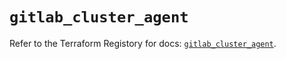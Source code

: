 # `gitlab_cluster_agent`

Refer to the Terraform Registory for docs: [`gitlab_cluster_agent`](https://registry.terraform.io/providers/gitlabhq/gitlab/15.11.0/docs/resources/cluster_agent).
